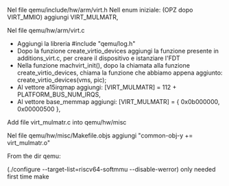 Nel file qemu/include/hw/arm/virt.h
Nell enum iniziale: (OPZ dopo VIRT_MMIO) aggiungi
    VIRT_MULMATR,

Nel file qemu/hw/arm/virt.c
-   Aggiungi la libreria #include "qemu/log.h"
-   Dopo la funzione create_virtio_devices aggiungi la funzione presente in additions_virt.c, per creare il dispositivo e istanziare l'FDT
-   Nella funzione machvirt_init(), dopo la chiamata alla funzione create_virtio_devices, chiama la funzione che abbiamo appena aggiunto: create_virtio_devices(vms, pic);
-   Al vettore a15irqmap aggiungi: [VIRT_MULMATR] = 112 + PLATFORM_BUS_NUM_IRQS,
-   Al vettore base_memmap aggiungi: [VIRT_MULMATR] =            { 0x0b000000, 0x00000500 },

Add file virt_mulmatr.c into qemu/hw/misc

Nel file qemu/hw/misc/Makefile.objs aggiungi "common-obj-y += virt_mulmatr.o"


From the dir qemu:

(./configure --target-list=riscv64-softmmu --disable-werror) only needed first time
make

